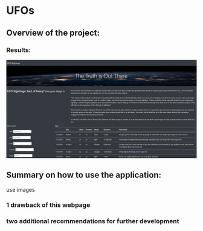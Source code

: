 # UFOs
## Overview of the project:


### Results:
![](/static/images/results.jpg)


## Summary on how to use the application:
 use images 
 
### 1 drawback of this webpage
### two additional recommendations for further development
